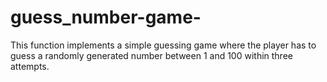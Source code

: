 # guess_number-game-
This function implements a simple guessing game where the player has to guess a randomly generated number between 1 and 100 within three attempts.
